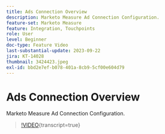 ```yaml
---
title: Ads Connection Overview
description: Marketo Measure Ad Connection Configuration.
feature-set: Marketo Measure
feature: Integration, Touchpoints
role: User
level: Beginner
doc-type: Feature Video
last-substantial-update: 2023-09-22
jira: KT-14028
thumbnail: 3424423.jpeg
exl-id: bbd2e7ef-b078-401a-8cb9-5cf00e604d79
---
```

# Ads Connection Overview

Marketo Measure Ad Connection Configuration.

>[!VIDEO](https://video.tv.adobe.com/v/3424423/?learn=on){transcript=true}
